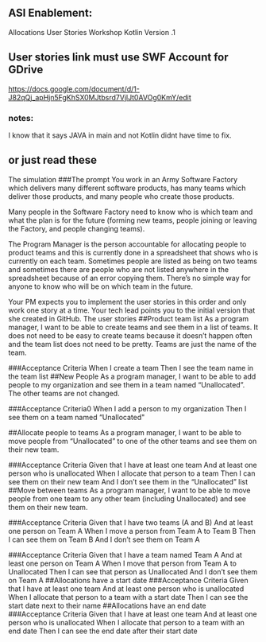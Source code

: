 ## ASI Enablement:
Allocations User Stories Workshop
Kotlin Version .1

## User stories link must use SWF Account for GDrive

https://docs.google.com/document/d/1-J82qQj_apHjn5FgKhSX0MJtbsrd7VjlJt0AVOg0KmY/edit


### notes:
I know that it says JAVA in main and not Kotlin didnt have time to fix.

## or just read these

The simulation
###The prompt
You work in an Army Software Factory which delivers many different software products, has many teams which deliver those products, and many people who create those products.

Many people in the Software Factory need to know who is which team and what the plan is for the future (forming new teams, people joining or leaving the Factory, and people changing teams).

The Program Manager is the person accountable for allocating people to product teams and this is currently done in a spreadsheet that shows who is currently on each team. Sometimes people are listed as being on two teams and sometimes there are people who are not listed anywhere in the spreadsheet because of an error copying them. There’s no simple way for anyone to know who will be on which team in the future.

Your PM expects you to implement the user stories in this order and only work one story at a time. Your tech lead points you to the initial version that she created in GitHub.
The user stories
##Product team list
As a program manager, I want to be able to create teams and see them in a list of teams. It does not need to be easy to create teams because it doesn’t happen often and the team list does not need to be pretty. Teams are just the name of the team.

###Acceptance Criteria
When I create a team
Then I see the team name in the team list
##New People
As a program manager, I want to be able to add people to my organization and see them in a team named “Unallocated”. The other teams are not changed.

###Acceptance Criteria0
When I add a person to my organization
Then I see them on a team named “Unallocated"

##Allocate people to teams
As a program manager, I want to be able to move people from “Unallocated” to one of the other teams and see them on their new team.

###Acceptance Criteria
Given that I have at least one team
And at least one person who is unallocated
When I allocate that person to a team
Then I can see them on their new team
And I don’t see them in the “Unallocated” list
##Move between teams
As a program manager, I want to be able to move people from one team to any other team (including Unallocated) and see them on their new team.

###Acceptance Criteria
Given that I have two teams (A and B)
And at least one person on Team A
When I move a person from Team A to Team B
Then I can see them on Team B
And I don’t see them on Team A

###Acceptance Criteria
Given that I have a team named Team A
And at least one person on Team A
When I move that person from Team A to Unallocated
Then I can see that person as Unallocated
And I don’t see them on Team A
##Allocations have a start date
###Acceptance Criteria
Given that I have at least one team
And at least one person who is unallocated
When I allocate that person to a team with a start date
Then I can see the start date next to their name
##Allocations have an end date
###Acceptance Criteria
Given that I have at least one team
And at least one person who is unallocated
When I allocate that person to a team with an end date
Then I can see the end date after their start date
